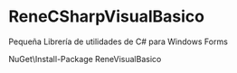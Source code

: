 # ReneCSharpVisualBasico
Pequeña Librería de utilidades de C#  para Windows Forms


NuGet\Install-Package ReneVisualBasico 
